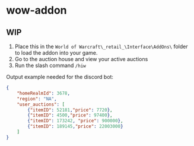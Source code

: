# wow-addon

## WIP

1. Place this in the `World of Warcraft\_retail_\Interface\AddOns\` folder to load the addon into your game.
2. Go to the auction house and view your active auctions
3. Run the slash command `/hiw`

Output example needed for the discord bot:

```json
{
    "homeRealmId": 3678,
    "region": "NA",
    "user_auctions": [
        {"itemID": 52181,"price": 7720},
        {"itemID": 4500,"price": 97400},
        {"itemID": 173242, "price": 900000},
        {"itemID": 189145,"price": 22003000}
    ]
}
```